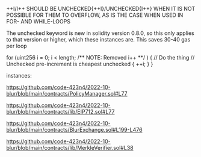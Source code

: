 ++I/I++ SHOULD BE UNCHECKED{++I}/UNCHECKED{I++} WHEN IT IS NOT POSSIBLE FOR THEM TO OVERFLOW, AS IS THE CASE WHEN USED IN FOR- AND WHILE-LOOPS

The unchecked keyword is new in solidity version 0.8.0, so this only applies to that version or higher, which these instances are. This saves 30-40 gas per loop

  for (uint256 i = 0; i < length; /** NOTE: Removed i++ **/ ) {
                // Do the thing
                // Unchecked pre-increment is cheapest
                unchecked { ++i; }
        }    

instances:

https://github.com/code-423n4/2022-10-blur/blob/main/contracts/PolicyManager.sol#L77

https://github.com/code-423n4/2022-10-blur/blob/main/contracts/lib/EIP712.sol#L77

https://github.com/code-423n4/2022-10-blur/blob/main/contracts/BlurExchange.sol#L199-L476

https://github.com/code-423n4/2022-10-blur/blob/main/contracts/lib/MerkleVerifier.sol#L38   